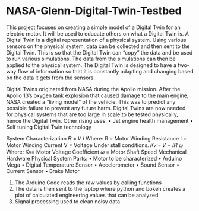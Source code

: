 # NASA-Glenn-Digital-Twin-Testbed
This project focuses on creating a simple model of a Digital Twin for an electric motor. It will be used to educate others on what a Digital Twin is. A Digital Twin is a digital representation of a physical system. Using various sensors on the physical system, data can be collected and then sent to the Digital Twin. This is so that the Digital Twin can “copy” the data and be used to run various simulations. The data from the simulations can then be applied to the physical system. The Digital Twin is designed to have a two-way flow of information so that it is constantly adapting and changing based on the data it gets from the sensors.

Digital Twins originated from NASA during the Apollo mission. After the Apollo 13’s oxygen tank explosion that caused damage to the main engine, NASA created a “living model” of the vehicle. This was to predict any possible failure to prevent any future harm. Digital Twins are now needed for physical systems that are too large in scale to be tested physically, hence the Digital Twin.
Other rising uses:
• Jet engine health management
• Self tuning Digital Twin technology

System Characterization
𝑅 =
𝑉
𝐼
Where:
R = Motor Winding Resistance
I = Motor Winding Current
V = Voltage
Under stall conditions.
𝐾𝑣 =
𝑉 − 𝐼𝑅
𝜔
Where:
Kv= Motor Voltage Coefficient
𝜔 = Motor Shaft Speed
Mechanical Hardware
Physical System Parts:
• Motor to be characterized
• Arduino Mega
• Digital Temperature Sensor
• Accelerometer
• Sound Sensor
• Current Sensor
• Brake Motor

1. The Arduino Code reads the raw values by calling
functions
2. The data is then sent to the laptop where python
and bokeh creates a plot of calculated engineering
values that can be analyzed
3. Signal processing used to clean noisy data
